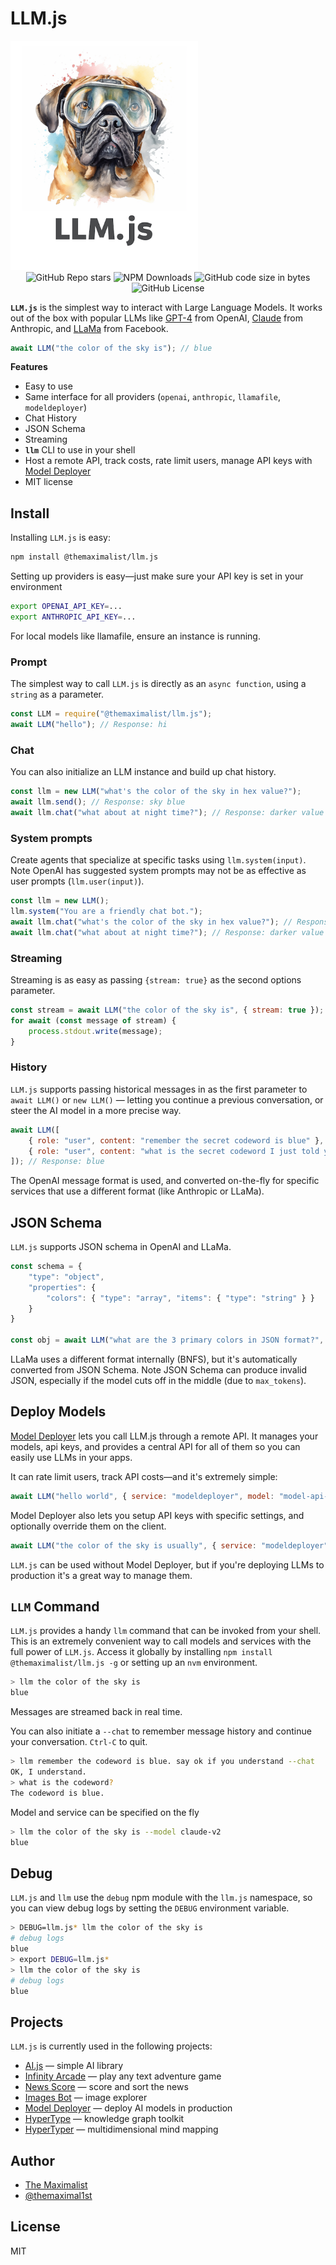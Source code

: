 # LLM.js

<img src="llm.png" alt="llm" width="300" />

<div class="badges" style="text-align: center">
<img alt="GitHub Repo stars" src="https://img.shields.io/github/stars/themaximal1st/llm.js">
<img alt="NPM Downloads" src="https://img.shields.io/npm/dt/%40themaximalist%2Fllm.js">
<img alt="GitHub code size in bytes" src="https://img.shields.io/github/languages/code-size/themaximal1st/llm.js">
<img alt="GitHub License" src="https://img.shields.io/github/license/themaximal1st/llm.js">
</div>

**`LLM.js`** is the simplest way to interact with Large Language Models. It works out of the box with popular LLMs like [GPT-4](https://platform.openai.com/docs/api-reference/chat) from OpenAI, [Claude](https://docs.anthropic.com/claude/reference/getting-started-with-the-api) from Anthropic, and [LLaMa](https://github.com/Mozilla-Ocho/llamafile) from Facebook.

```javascript
await LLM("the color of the sky is"); // blue
```

**Features**

- Easy to use
- Same interface for all providers (`openai`, `anthropic`, `llamafile`, `modeldeployer`)
- Chat History
- JSON Schema
- Streaming
- **`llm`** CLI to use in your shell
- Host a remote API, track costs, rate limit users, manage API keys with [Model Deployer](https://github.com/themaximal1st/ModelDeployer)
- MIT license



## Install

Installing `LLM.js` is easy:

```bash
npm install @themaximalist/llm.js
```

Setting up providers is easy—just make sure your API key is set in your environment

```bash
export OPENAI_API_KEY=...
export ANTHROPIC_API_KEY=...
```

For local models like llamafile, ensure an instance is running.

### Prompt

The simplest way to call `LLM.js` is directly as an `async function`, using a `string` as a parameter.

```javascript
const LLM = require("@themaximalist/llm.js");
await LLM("hello"); // Response: hi
```



### Chat

You can also initialize an LLM instance and build up chat history.

```javascript
const llm = new LLM("what's the color of the sky in hex value?");
await llm.send(); // Response: sky blue
await llm.chat("what about at night time?"); // Response: darker value (uses previous context to know we're asking for a color)
```



### System prompts

Create agents that specialize at specific tasks using `llm.system(input)`. Note OpenAI has suggested system prompts may not be as effective as user prompts (`llm.user(input)`).

```javascript
const llm = new LLM();
llm.system("You are a friendly chat bot.");
await llm.chat("what's the color of the sky in hex value?"); // Response: sky blue
await llm.chat("what about at night time?"); // Response: darker value (uses previous context to know we're asking for a color)
```



### Streaming

Streaming is as easy as passing `{stream: true}` as the second options parameter.

```javascript
const stream = await LLM("the color of the sky is", { stream: true });
for await (const message of stream) {
    process.stdout.write(message);
}
```



### History

`LLM.js` supports passing historical messages in as the first parameter to `await LLM()` or `new LLM()` — letting you continue a previous conversation, or steer the AI model in a more precise way.

```javascript
await LLM([
    { role: "user", content: "remember the secret codeword is blue" },
    { role: "user", content: "what is the secret codeword I just told you?" },
]); // Response: blue
```

The OpenAI message format is used, and converted on-the-fly for specific services that use a different format (like Anthropic or LLaMa).



## JSON Schema

`LLM.js` supports JSON schema in OpenAI and LLaMa.

```javascript
const schema = {
    "type": "object",
    "properties": {
        "colors": { "type": "array", "items": { "type": "string" } }
    }
}

const obj = await LLM("what are the 3 primary colors in JSON format?", { schema, temperature: 0.1, service: "openai" });
```

LLaMa uses a different format internally (BNFS), but it's automatically converted from JSON Schema. Note JSON Schema can produce invalid JSON, especially if the model cuts off in the middle (due to `max_tokens`).



## Deploy Models

[Model Deployer](https://github.com/themaximal1st/ModelDeployer) lets you call LLM.js through a remote API. It manages your models, api keys, and provides a central API for all of them so you can easily use LLMs in your apps.

It can rate limit users, track API costs—and it's extremely simple:

```javascript
await LLM("hello world", { service: "modeldeployer", model: "model-api-key-goes-here" });
```

Model Deployer also lets you setup API keys with specific settings, and optionally override them on the client.

```javascript
await LLM("the color of the sky is usually", { service: "modeldeployer", model: "model-api-key-goes-here", endpoint: "https://example.com/api/v1/chat", max_tokens: 1, temperature: 0 });
```

`LLM.js` can be used without Model Deployer, but if you're deploying LLMs to production it's a great way to manage them.



## `LLM` Command

`LLM.js` provides a handy `llm` command that can be invoked from your shell. This is an extremely convenient way to call models and services with the full power of `LLM.js`. Access it globally by installing `npm install @themaximalist/llm.js -g` or setting up an `nvm` environment.

```bash
> llm the color of the sky is
blue
```

Messages are streamed back in real time.

You can also initiate a `--chat` to remember message history and continue your conversation. `Ctrl-C` to quit.

```bash
> llm remember the codeword is blue. say ok if you understand --chat
OK, I understand.
> what is the codeword?
The codeword is blue.
```

Model and service can be specified on the fly

```bash
> llm the color of the sky is --model claude-v2
blue
```



## Debug

`LLM.js` and `llm` use the `debug` npm module with the `llm.js` namespace, so you can view debug logs by setting the `DEBUG` environment variable.

```bash
> DEBUG=llm.js* llm the color of the sky is
# debug logs
blue
> export DEBUG=llm.js*
> llm the color of the sky is
# debug logs
blue
```



## Projects

`LLM.js` is currently used in the following projects:

-   [AI.js](https://aijs.themaximalist.com) — simple AI library
-   [Infinity Arcade](https://infinityarcade.com) — play any text adventure game
-   [News Score](https://newsscore.com) — score and sort the news
-   [Images Bot](https://imagesbot.com) — image explorer
-   [Model Deployer](https://modeldeployer.com) — deploy AI models in production
-   [HyperType](https://hypertypelang.com) — knowledge graph toolkit
-   [HyperTyper](https://hypertyper.com) — multidimensional mind mapping



## Author

-   [The Maximalist](https://themaximalist.com/)
-   [@themaximal1st](https://twitter.com/themaximal1st)



## License

MIT

